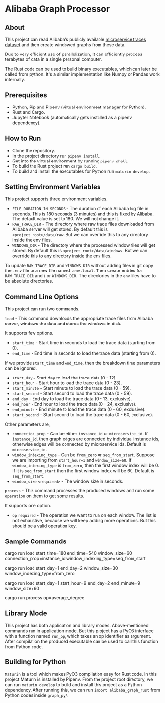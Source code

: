 # Alibaba Graph Processor

## About

This project can read Alibaba's publicly available [microservice traces dataset](https://github.com/alibaba/clusterdata/blob/master/cluster-trace-microservices-v2021/README.md) and then create windowed graphs from these data.

Due to very efficient use of parallelization, It can efficiently process terabytes of data in a single personal computer.

The Rust code can be used to build binary executables, which can later be called from python. It's a similar implementation like Numpy or Pandas work internally. 

## Prerequisites

- Python, Pip and Pipenv (virtual environment manager for Python).
- Rust and Cargo.
- Jupyter Notebook (automatically gets installed as a pipenv dependency).

## How to Run

- Clone the repository.
- In the project directory run `pipenv install`.
- Get into the virtual environment by running `pipenv shell`.
- To build the Rust project run `cargo build`.
- To build and install the executables for Python run `maturin develop`.

## Setting Environment Variables

This project supports three environment variables.

- `FILE_DURATION_IN_SECONDS` - The duration of each Alibaba log file in seconds. This is 180 seconds (3 minutes) and this is fixed by Alibaba. The default value is set to 180. We will not change it.
- `RAW_TRACE_DIR` - The directory where raw trace files downloaded from Alibaba server will get stored. By default this is `<project_root>/data/raw`. But we can override this to any directory inside the env files.
- `WINDOWS_DIR` - The directory where the processed window files will get stored. By default this is `<project_root>/data/windows`. But we can override this to any directory inside the env files.

To update `RAW_TRACE_DIR` and `WINDOWS_DIR` without adding files in git copy the `.env` file to a new file named `.env.local`. Then create entries for `RAW_TRACE_DIR` and / or `WINDOWS_DIR`. The directories in the `env` files have to be absolute directories.

## Command Line Options

This project can run two commands.

`load` - This command downloads the appropriate trace files from Alibaba server, windows the data and stores the windows in disk.

It supports few options.

  - `start_time` - Start time in seconds to load the trace data (starting from 0).
  - `end_time` - End time in seconds to load the trace data (starting from 0).

If we provide `start_time` and `end_time`, then the breakdown time parameters can be ignored.

  - `start_day` - Start day to load the trace data (0 - 12).
  - `start_hour` - Start hour to load the trace data (0 - 23).
  - `start_minute` - Start minute to load the trace data (0 - 59).
  - `start_second` - Start second to load the trace data (0 - 59).
  - `end_day` - End day to load the trace data (0 - 13, exclusive).
  - `end_hour` - End hour to load the trace data (0 - 24, exclusive).
  - `end_minute` - End minute to load the trace data (0 - 60, exclusive).
  - `start_second` - Start second to load the trace data (0 - 60, exclusive).

Other parameters are,

  - `connection_prop` - Can be either `instance_id` or `microservice_id`. If `instance_id`, then graph edges are connected by individual instance ids, otherwise edges will be connected by microservice ids. Default is `microservice_id`.
  - `window_indexing_type` - Can be `from_zero` or `seq_from_start`. Suppose we are importing from `start_hour=1` and `window_size=60`. If `window_indexing_type` is `from_zero`, then the first window index will be 0. If it is `seq_from_start` then the first window index will be 60. Default is `seq_from_start`.
  - `window_size` `<required>` - The window size in seconds.

`process` - This command processes the produced windows and run some `operation` on them to get some results.

It supports one option.

  - `op` `required` - The operation we want to run on each window. The list is not exhaustive, because we will keep adding more operations. But this should be a valid operation key.

## Sample Commands

cargo run load start_time=180 end_time=540 window_size=60 connection_prop=instance_id window_indexing_type=seq_from_start

cargo run load start_day=1 end_day=2 window_size=30 window_indexing_type=from_zero

cargo run load start_day=1 start_hour=9 end_day=2 end_minute=9 window_size=60

cargo run process op=average_degree


## Library Mode

This project has both application and library modes. Above-mentioned commands run in application mode. But this project has a PyO3 interface with a function named `run_op`, which takes an op identifier as argument. After compilation the produced executable can be used to call this function from Python code.

## Building for Python

`Maturin` is a tool which makes PyO3 compilation easy for Rust code. In this project Maturin is installed by Pipenv. From the project root directory, we can run `maturin develop` to build and install this project as a Python dependency. After running this, we can run `import alibaba_graph_rust` from Python codes inside `graph_py/`.